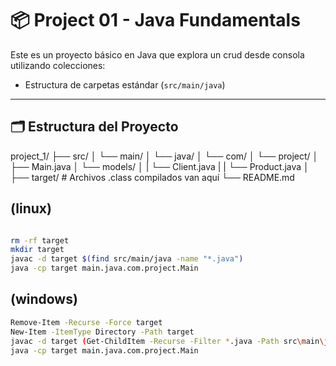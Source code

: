 # 📦 Project 01 - Java Fundamentals

Este es un proyecto básico en Java que explora un crud desde consola utilizando colecciones:

- Estructura de carpetas estándar (`src/main/java`)

---

## 🗂️ Estructura del Proyecto
project_1/
├── src/
│ └── main/
│       └── java/
│           └── com/
│               └── project/
│                   ├── Main.java
│                   └── models/
│                   |   └── Client.java
|                   |   └── Product.java
│                   
├── target/ # Archivos .class compilados van aquí
└── README.md

## (linux)
```bash

rm -rf target
mkdir target
javac -d target $(find src/main/java -name "*.java")
java -cp target main.java.com.project.Main
```

## (windows)
```bash
Remove-Item -Recurse -Force target
New-Item -ItemType Directory -Path target
javac -d target (Get-ChildItem -Recurse -Filter *.java -Path src\main\java | ForEach-Object { $_.FullName })
java -cp target main.java.com.project.Main
```
